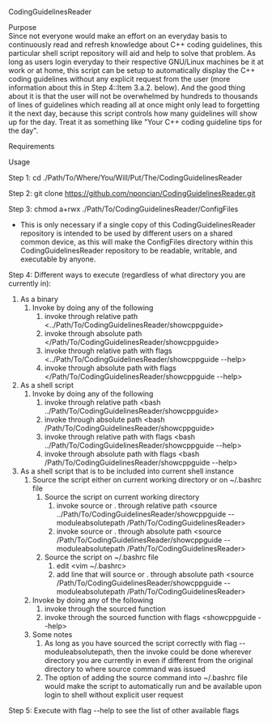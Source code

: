 CodingGuidelinesReader

Purpose\
Since not everyone would make an effort on an everyday basis to continuously read and refresh knowledge about C++ coding guidelines, this particular shell script repository will aid and help to solve that problem. As long as users login everyday to their respective GNU/Linux machines be it at work or at home, this script can be setup to automatically display the C++ coding guidelines without any explicit request from the user (more information about this in Step 4::Item 3.a.2. below). And the good thing about it is that the user will not be overwhelmed by hundreds to thousands of lines of guidelines which reading all at once might only lead to forgetting it the next day, because this script controls how many guidelines will show up for the day. Treat it as something like "Your C++ coding guideline tips for the day".

Requirements


Usage

Step 1:
cd ./Path/To/Where/You/Will/Put/The/CodingGuidelinesReader

Step 2:
git clone https://github.com/nponcian/CodingGuidelinesReader.git

Step 3:
chmod a+rwx ./Path/To/CodingGuidelinesReader/ConfigFiles
- This is only necessary if a single copy of this CodingGuidelinesReader repository is intended to be used by different users on a shared common device, as this will make the ConfigFiles directory within this CodingGuidelinesReader repository to be readable, writable, and executable by anyone.

Step 4:
Different ways to execute (regardless of what directory you are currently in):
1. As a binary
    1. Invoke by doing any of the following
        1. invoke through relative path <../Path/To/CodingGuidelinesReader/showcppguide>
        2. invoke through absolute path </Path/To/CodingGuidelinesReader/showcppguide>
        3. invoke through relative path with flags <../Path/To/CodingGuidelinesReader/showcppguide --help>
        4. invoke through absolute path with flags </Path/To/CodingGuidelinesReader/showcppguide --help>
2. As a shell script
    1. Invoke by doing any of the following
        1. invoke through relative path <bash ../Path/To/CodingGuidelinesReader/showcppguide>
        2. invoke through absolute path <bash /Path/To/CodingGuidelinesReader/showcppguide>
        3. invoke through relative path with flags <bash ../Path/To/CodingGuidelinesReader/showcppguide --help>
        4. invoke through absolute path with flags <bash /Path/To/CodingGuidelinesReader/showcppguide --help>
3. As a shell script that is to be included into current shell instance
    1. Source the script either on current working directory or on \~/.bashrc file
        1. Source the script on current working directory
            1. invoke source or . through relative path <source ../Path/To/CodingGuidelinesReader/showcppguide --moduleabsolutepath /Path/To/CodingGuidelinesReader>
            2. invoke source or . through absolute path <source /Path/To/CodingGuidelinesReader/showcppguide --moduleabsolutepath /Path/To/CodingGuidelinesReader>
        2. Source the script on \~/.bashrc file
            1. edit <vim ~/.bashrc>
            2. add line that will source or . through absolute path <source /Path/To/CodingGuidelinesReader/showcppguide --moduleabsolutepath /Path/To/CodingGuidelinesReader>
    2. Invoke by doing any of the following
        1. invoke through the sourced function <showcppguide>
        2. invoke through the sourced function with flags <showcppguide --help>
    3. Some notes
        1. As long as you have sourced the script correctly with flag --moduleabsolutepath, then the invoke could be done wherever directory you are currently in even if different from the original directory to where source command was issued
        2. The option of adding the source command into \~/.bashrc file would make the script to automatically run and be available upon login to shell without explicit user request

Step 5:
Execute with flag --help to see the list of other available flags
